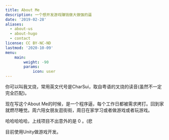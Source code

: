 ```yaml
---
title: About Me
description: 一个想开发游戏赚钱做大做强的逼
date: '2019-02-28'
aliases:
  - about-us
  - about-hugo
  - contact
license: CC BY-NC-ND
lastmod: '2020-10-09'
menu:
    main: 
        weight: -90
        params:
            icon: user
---
```


你可以叫我叉烧，常用英文代号是CharSui，取自粤语的叉烧的读音(虽然不一定完全匹配)。

现在写这个About Me的时候，是一个程序逼，每个工作日都被需求拷打。回到家就燃尽睡觉。周六陪女朋友逛街街，周日在家学习或者做游戏或者玩游戏。

哈哈哈哈哈，上线项目不出意外的是 0 。(悲

目前使用Unity做游戏开发。

